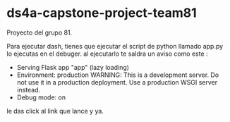 # ds4a-capstone-project-team81


Proyecto del grupo 81.


Para ejecutar dash, tienes que ejecutar el script de python llamado app.py lo ejecutas en el debuger.
al ejecutarlo te saldra un aviso como este :

* Serving Flask app "app" (lazy loading)
 * Environment: production
   WARNING: This is a development server. Do not use it in a production deployment.
   Use a production WSGI server instead.
 * Debug mode: on


le das click al link que lance y ya.
